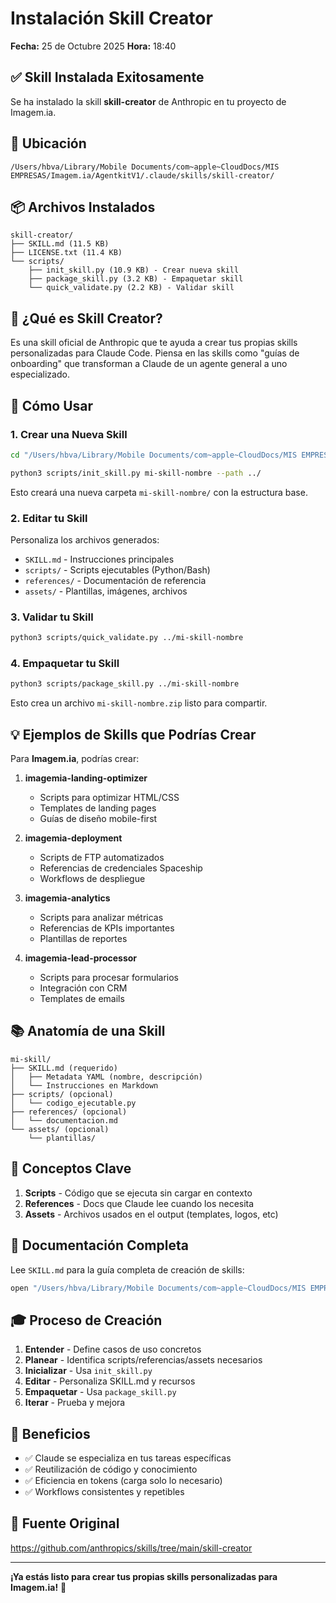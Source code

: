# Instalación Skill Creator
**Fecha:** 25 de Octubre 2025
**Hora:** 18:40

## ✅ Skill Instalada Exitosamente

Se ha instalado la skill **skill-creator** de Anthropic en tu proyecto de Imagem.ia.

## 📁 Ubicación

```
/Users/hbva/Library/Mobile Documents/com~apple~CloudDocs/MIS EMPRESAS/Imagem.ia/AgentkitV1/.claude/skills/skill-creator/
```

## 📦 Archivos Instalados

```
skill-creator/
├── SKILL.md (11.5 KB)
├── LICENSE.txt (11.4 KB)
└── scripts/
    ├── init_skill.py (10.9 KB) - Crear nueva skill
    ├── package_skill.py (3.2 KB) - Empaquetar skill
    └── quick_validate.py (2.2 KB) - Validar skill
```

## 🎯 ¿Qué es Skill Creator?

Es una skill oficial de Anthropic que te ayuda a crear tus propias skills personalizadas para Claude Code. Piensa en las skills como "guías de onboarding" que transforman a Claude de un agente general a uno especializado.

## 🚀 Cómo Usar

### 1. Crear una Nueva Skill

```bash
cd "/Users/hbva/Library/Mobile Documents/com~apple~CloudDocs/MIS EMPRESAS/Imagem.ia/AgentkitV1/.claude/skills/skill-creator"

python3 scripts/init_skill.py mi-skill-nombre --path ../
```

Esto creará una nueva carpeta `mi-skill-nombre/` con la estructura base.

### 2. Editar tu Skill

Personaliza los archivos generados:
- `SKILL.md` - Instrucciones principales
- `scripts/` - Scripts ejecutables (Python/Bash)
- `references/` - Documentación de referencia
- `assets/` - Plantillas, imágenes, archivos

### 3. Validar tu Skill

```bash
python3 scripts/quick_validate.py ../mi-skill-nombre
```

### 4. Empaquetar tu Skill

```bash
python3 scripts/package_skill.py ../mi-skill-nombre
```

Esto crea un archivo `mi-skill-nombre.zip` listo para compartir.

## 💡 Ejemplos de Skills que Podrías Crear

Para **Imagem.ia**, podrías crear:

1. **imagemia-landing-optimizer**
   - Scripts para optimizar HTML/CSS
   - Templates de landing pages
   - Guías de diseño mobile-first

2. **imagemia-deployment**
   - Scripts de FTP automatizados
   - Referencias de credenciales Spaceship
   - Workflows de despliegue

3. **imagemia-analytics**
   - Scripts para analizar métricas
   - Referencias de KPIs importantes
   - Plantillas de reportes

4. **imagemia-lead-processor**
   - Scripts para procesar formularios
   - Integración con CRM
   - Templates de emails

## 📚 Anatomía de una Skill

```
mi-skill/
├── SKILL.md (requerido)
│   ├── Metadata YAML (nombre, descripción)
│   └── Instrucciones en Markdown
├── scripts/ (opcional)
│   └── codigo_ejecutable.py
├── references/ (opcional)
│   └── documentacion.md
└── assets/ (opcional)
    └── plantillas/
```

## 🔑 Conceptos Clave

1. **Scripts** - Código que se ejecuta sin cargar en contexto
2. **References** - Docs que Claude lee cuando los necesita
3. **Assets** - Archivos usados en el output (templates, logos, etc)

## 📖 Documentación Completa

Lee `SKILL.md` para la guía completa de creación de skills:
```bash
open "/Users/hbva/Library/Mobile Documents/com~apple~CloudDocs/MIS EMPRESAS/Imagem.ia/AgentkitV1/.claude/skills/skill-creator/SKILL.md"
```

## 🎓 Proceso de Creación

1. **Entender** - Define casos de uso concretos
2. **Planear** - Identifica scripts/referencias/assets necesarios
3. **Inicializar** - Usa `init_skill.py`
4. **Editar** - Personaliza SKILL.md y recursos
5. **Empaquetar** - Usa `package_skill.py`
6. **Iterar** - Prueba y mejora

## 💪 Beneficios

- ✅ Claude se especializa en tus tareas específicas
- ✅ Reutilización de código y conocimiento
- ✅ Eficiencia en tokens (carga solo lo necesario)
- ✅ Workflows consistentes y repetibles

## 🔗 Fuente Original

https://github.com/anthropics/skills/tree/main/skill-creator

---

**¡Ya estás listo para crear tus propias skills personalizadas para Imagem.ia!** 🎉
